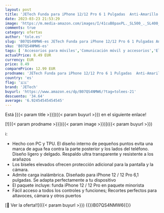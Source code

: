 ```yaml
---
layout: post
title: 'JETech Funda para iPhone 12/12 Pro 6 1 Pulgadas  Anti-Amarillo Teléfono Carcasa Absorción de Impacto  HD Clara '
date: 2023-03-23 21:53:29
image: 'https://m.media-amazon.com/images/I/41cuB8paxPL._SL500_._SL400_.jpg'
comments: true
category: ofertas
author: 'tole.es'
slug: 'B07QS4NMW6-es JETech Funda para iPhone 12/12 Pro 6 1 Pulgadas Anti-...'
sku: 'B07QS4NMW6-es'
tags: [ 'Accesorios para móviles','Comunicación móvil y accesorios','Electrónica','Fundas y carcasas para teléfonos móviles','iphone','jetech','🇪🇸', ]
actualPrice: 8.49 EUR
currency: EUR
price: 8.49
comparePrice: 12.99 EUR
prodname: 'JETech Funda para iPhone 12/12 Pro 6 1 Pulgadas  Anti-Amarillo Teléfono Carcasa Absorción de Impacto  HD Clara '
country: 'es'
flag: '🇪🇸'
brand: 'JETech'
buyurl: 'https://www.amazon.es/dp/B07QS4NMW6/?tag=tolees-21'
descuento: '34.64'
average: '6.92454545454545'
---
```


Está [{{< param title >}}]({{< param buyurl >}}) en el siguiente enlace!

[![{{< param prodname >}}]({{< param image >}})]({{< param buyurl >}})

ℹ️:

- Hecho con PC y TPU. El diseño interno de pequeños puntos evita una marca de agua fea contra la parte posterior y los lados del teléfono. Diseño ligero y delgado. Respaldo ultra transparente y resistente a los arañazos
- Los biseles elevados ofrecen protección adicional para la pantalla y la cámara.
- Admite carga inalámbrica. Diseñado para iPhone 12 / 12 Pro 6,1 pulgadas. Se adapta perfectamente a tu dispositivo
- El paquete incluye: funda iPhone 12 / 12 Pro en paquete minorista
- Fácil acceso a todos los controles y funciones; Recortes perfectos para altavoces, cámara y otros puertos

[🛒 Ver la oferta!!]({{< param buyurl >}})
{{<world>}}B07QS4NMW6{{</world>}}
